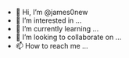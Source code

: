 - 👋 Hi, I’m @james0new
- 👀 I’m interested in ...
- 🌱 I’m currently learning ...
- 💞️ I’m looking to collaborate on ...
- 📫 How to reach me ...

<!---
james0new/james0new is a ✨ special ✨ repository because its `README.md` (this file) appears on your GitHub profile.
You can click the Preview link to take a look at your changes.
--->
